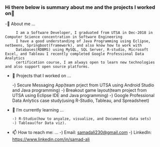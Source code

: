 ### Hi there below is summary about me and the projects I worked on👋


   -🙂 About me ...
      
         I am a Software Developer, I graduated from UTSA in Dec-2018 in Computer Science concentration in Software Engineering 
         I have a good understanding of Java Programming using Eclipse, netbeens, Springboot(framework), and also know how to work with 
         Databases(RDBMS) using MySQL, SQL Server, R-studio, Microsoft Excel, and Tableau I recently completed Google Professional Data Analytics
         certification course, I am always open to learn new technologies and also support open source platforms.

 - 🔭 Projects that I worked on ...
    
     -) Secure Messaging App(team prject from UTSA using Android Studio and Java programming)
     -) Breakout game layout(team project from UTSA using Eclipse IDE and Java programming)
     -) Google Professional Data Anlytics case study(using R-Studio, Tableau, and Spreadsheet)
  
  
- 🌱 I’m currently learning ...
      
      -) R-Studio(how to anyalze, visualize, and Documented data sets)
      -) Tableau(for Data viz).
      
- 📫 How to reach me: ...
      -) Email: samadali230@gmail.com
      -) LinkedIn: https://www.linkedin.com/in/samad-ali
